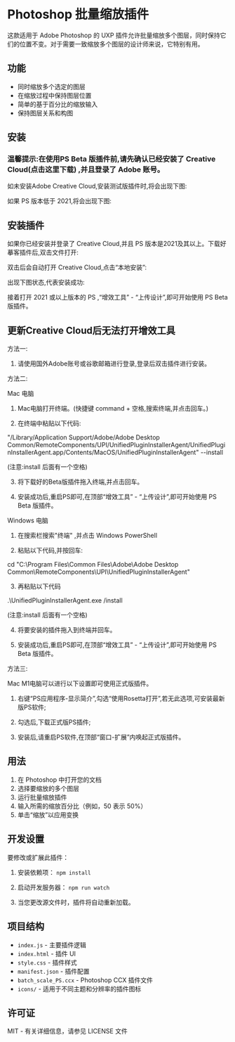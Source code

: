 # Photoshop 批量缩放插件

这款适用于 Adobe Photoshop 的 UXP 插件允许批量缩放多个图层，同时保持它们的位置不变。对于需要一致缩放多个图层的设计师来说，它特别有用。

## 功能
- 同时缩放多个选定的图层
- 在缩放过程中保持图层位置
- 简单的基于百分比的缩放输入
- 保持图层关系和构图

## 安装

### 温馨提示:在使用PS Beta 版插件前,请先确认已经安装了 Creative Cloud(点击这里下载) ,并且登录了 Adobe 账号。

如未安装Adobe Creative Cloud,安装测试版插件时,将会出现下图:

如果 PS 版本低于 2021,将会出现下图:

## 安装插件

如果你已经安装并登录了 Creative Cloud,并且 PS 版本是2021及其以上。下载好摹客插件后,双击文件打开:

双击后会自动打开 Creative Cloud,点击“本地安装”:

出现下图状态,代表安装成功:

接着打开 2021 或以上版本的 PS ,“增效工具” - “上传设计”,即可开始使用 PS Beta 版插件。

## 更新Creative Cloud后无法打开增效工具

方法一:

1. 请使用国外Adobe账号或谷歌邮箱进行登录,登录后双击插件进行安装。

方法二:

Mac 电脑

1. Mac电脑打开终端。(快捷键 command + 空格,搜索终端,并点击回车。)

2. 在终端中粘贴以下代码:

"/Library/Application Support/Adobe/Adobe Desktop Common/RemoteComponents/UPI/UnifiedPluginInstallerAgent/UnifiedPluginInstallerAgent.app/Contents/MacOS/UnifiedPluginInstallerAgent" --install

(注意:install 后面有一个空格)

3. 将下载好的Beta版插件拖入终端,并点击回车。

4. 安装成功后,重启PS即可,在顶部“增效工具” - “上传设计”,即可开始使用 PS Beta 版插件。

Windows 电脑

1. 在搜索栏搜索"终端" ,并点击 Windows PowerShell

2. 粘贴以下代码,并按回车:

cd "C:\Program Files\Common Files\Adobe\Adobe Desktop Common\RemoteComponents\UPI\UnifiedPluginInstallerAgent"

3. 再粘贴以下代码

.\UnifiedPluginInstallerAgent.exe /install

(注意:install 后面有一个空格)

4. 将要安装的插件拖入到终端并回车。

5. 安装成功后,重启PS即可,在顶部“增效工具” - “上传设计”,即可开始使用 PS Beta 版插件。

方法三:

Mac M1电脑可以进行以下设置即可使用正式版插件。

1. 右键“PS应用程序-显示简介”,勾选“使用Rosetta打开”,若无此选项,可安装最新版PS软件;

2. 勾选后,下载正式版PS插件;

3. 安装后,请重启PS软件,在顶部“窗口-扩展”内唤起正式版插件。

## 用法
1. 在 Photoshop 中打开您的文档
2. 选择要缩放的多个图层
3. 运行批量缩放插件
4. 输入所需的缩放百分比（例如，50 表示 50%）
5. 单击“缩放”以应用变换

## 开发设置
要修改或扩展此插件：

1. 安装依赖项：
   `npm install`

2. 启动开发服务器：
   `npm run watch`

3. 当您更改源文件时，插件将自动重新加载。

## 项目结构
- `index.js` - 主要插件逻辑
- `index.html` - 插件 UI
- `style.css` - 插件样式
- `manifest.json` - 插件配置
- `batch_scale_PS.ccx` - Photoshop CCX 插件文件
- `icons/` - 适用于不同主题和分辨率的插件图标

## 许可证
MIT - 有关详细信息，请参见 LICENSE 文件
